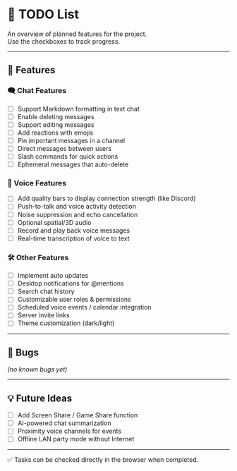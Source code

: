 # 📝 TODO List

An overview of planned features for the project.  
Use the checkboxes to track progress.

---

## 🚀 Features

### 🗨️ Chat Features

- [ ] Support Markdown formatting in text chat
- [ ] Enable deleting messages
- [ ] Support editing messages
- [ ] Add reactions with emojis
- [ ] Pin important messages in a channel
- [ ] Direct messages between users
- [ ] Slash commands for quick actions
- [ ] Ephemeral messages that auto-delete

### 🎤 Voice Features

- [ ] Add quality bars to display connection strength (like Discord)
- [ ] Push-to-talk and voice activity detection
- [ ] Noise suppression and echo cancellation
- [ ] Optional spatial/3D audio
- [ ] Record and play back voice messages
- [ ] Real-time transcription of voice to text

### 🛠️ Other Features

- [ ] Implement auto updates
- [ ] Desktop notifications for @mentions
- [ ] Search chat history
- [ ] Customizable user roles & permissions
- [ ] Scheduled voice events / calendar integration
- [ ] Server invite links
- [ ] Theme customization (dark/light)

---

## 🐛 Bugs

_(no known bugs yet)_

---

## 💡 Future Ideas

- [ ] Add Screen Share / Game Share function
- [ ] AI-powered chat summarization
- [ ] Proximity voice channels for events
- [ ] Offline LAN party mode without Internet

---

✅ Tasks can be checked directly in the browser when completed.
